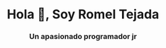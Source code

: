 <h1 align="center">Hola 👋, Soy Romel Tejada</h1>
<h3 align="center">Un apasionado programador jr</h3>
